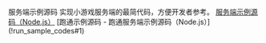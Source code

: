 <tr>
<td>服务端示例源码</td>
<td>实现小游戏服务端的最简代码，方便开发者参考。</td>
<td><a href="https://artifact-demo.zego.im/ZegoMiniGameSDK/server/ZegoMiniGameServerDemo.zip" target= _blank>服务端示例源码（Node.js）</a></td>
<td>[跑通示例源码 - 跑通服务端示例源码（Node.js）](!run_sample_codes#1)</td>
</tr>














